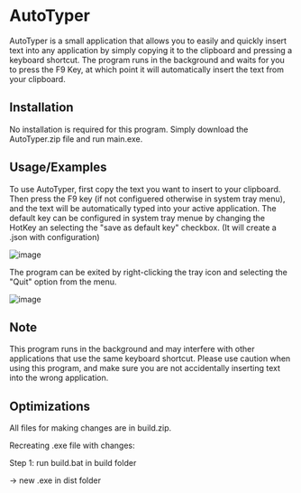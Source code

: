 
# AutoTyper

AutoTyper is a small application that allows you to easily and quickly insert text into any application by simply copying it to the clipboard and pressing a keyboard shortcut. The program runs in the background and waits for you to press the F9 Key, at which point it will automatically insert the text from your clipboard.



## Installation

No installation is required for this program. 
Simply download the AutoTyper.zip file and run main.exe.
    
## Usage/Examples

To use AutoTyper, first copy the text you want to insert to your clipboard. Then press the F9 key (if not configuered otherwise in system tray menu), and the text will be automatically typed into your active application.
The default key can be configured in system tray menue by changing the HotKey an selecting the "save as default key" checkbox. (It will create a .json with configuration)

![image](https://user-images.githubusercontent.com/59826149/232993107-c78d54cb-e6eb-4e9b-8192-faa31a0f40ec.png)

The program can be exited by right-clicking the tray icon and selecting the "Quit" option from the menu.

![image](https://user-images.githubusercontent.com/59826149/232993265-c8f53c7b-a849-4205-aa7d-922fc471a49d.png)


## Note

This program runs in the background and may interfere with other applications that use the same keyboard shortcut. Please use caution when using this program, and make sure you are not accidentally inserting text into the wrong application.

## Optimizations
All files for making changes are in build.zip.

Recreating .exe file with changes: 

Step 1: run build.bat in build folder 

-> new .exe in dist folder

